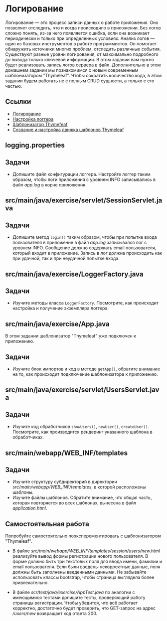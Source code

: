 # Логирование

Логирование — это процесс записи данных о работе приложения. Оно позволяет отследить, что и когда происходило в приложении. Без логов сложно понять, из-за чего появляется ошибка, если она возникает периодически и только при определенных условиях. Анализ логов — один из базовых инструментов в работе программистов. Он помогает обнаружить источники многих проблем, отследить различные события. Существуют разные уровни логирования, от максимально подробного до вывода только ключевой информации. В этом задании вам нужно будет реализовать запись логов сервера в файл. Дополнительно в этом домашнем задании мы познакомимся с новым современным шаблонизатором "Thymeleaf". Чтобы сократить количество кода, в этом задании будем работать не с полным CRUD сущности, а только с его частью.

## Ссылки

* [Логирование](https://guides.hexlet.io/ru/logging/)
* [Настройка логгера](https://docs.oracle.com/cd/E57471_01/bigData.100/data_processing_bdd/src/rdp_logging_config.html)
* [Шаблонизатор Thymefeaf](https://www.thymeleaf.org/)
* [Создание и настройка движка шаблонов Thymeleaf](https://www.thymeleaf.org/doc/tutorials/3.0/usingthymeleaf.html#creating-and-configuring-the-template-engine)

## logging.properties

## Задачи

* Допишите файл конфигурации логгера. Настройте логгер таким образом, чтобы логи приложения с уровнем INFO записывались в файл *app.log* в корне приложения.

## src/main/java/exercise/servlet/SessionServlet.java

## Задачи

* Допишите метод `login()` таким образом, чтобы при попытке входа пользователя в приложение в файл *app.log* записывался лог с уровнем INFO. Сообщение должно содержать email пользователя, который входит в приложение. Запись в лог должна происходить как при удачной, так и при неудачной попытке входа.

## src/main/java/exercise/LoggerFactory.java

## Задачи

* Изучите методы класса `LoggerFactory`. Посмотрите, как происходит настройка и получение экземпляра логгера.

## src/main/java/exercise/App.java

В этом задании шаблонизатор "Thymeleaf" уже подключен к приложению.

## Задачи

* Изучите блок импортов и код в методе `getApp()`, обратите внимание на то, как происходит подключение шаблонизатора к приложению.

## src/main/java/exercise/servlet/UsersServlet.java

## Задачи

* Изучите код обработчиков `showUsers()`, `newUser()`, `createUser()`. Посмотрите, как производится рендеринг указанного шаблона в обработчиках.

## src/main/webapp/WEB_INF/templates

## Задачи

* Изучите структуру субдиректорий в директории *src/main/webapp/WEB_INF/templates*, в которой расположены шаблоны.
* Изучите файлы шаблонов. Обратите внимание, что общая часть, которая повторяется во всех шаблонах, вынесена в файл *application.html*.

## Самостоятельная работа

Попробуйте самостоятельно поэксперементировать с шаблонизатором "Thymeleaf".

* В файле *src/main/webapp/WEB_INF/templates/session/users/new.html* реализуйте вывод формы регистрации нового пользователя. В форме должно быть три текстовых поля для ввода имени, фамилии и email пользователя. Если были введены некорректные данные, поля должны быть заполнены введенными данными. Не забывайте использовать классы bootstrap, чтобы страница выглядела более привлекательно.

* В файле *scr/test/java/exercise/AppTest.java* по аналогии с имеющимися тестами допишите тесты, проверяющий работу страницы регистрации. Чтобы убедится, что всё работает корректно, достаточно будет проверить, что GET-запрос на адрес */users/new* возвращает код ответа 200.

